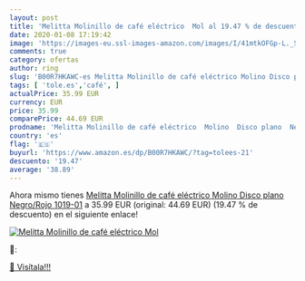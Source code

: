 ```yaml
---
layout: post
title: 'Melitta Molinillo de café eléctrico  Mol al 19.47 % de descuento'
date: 2020-01-08 17:19:42
image: 'https://images-eu.ssl-images-amazon.com/images/I/41mtkOFGp-L._SL200_.jpg'
comments: true
category: ofertas
author: ring
slug: 'B00R7HKAWC-es Melitta Molinillo de café eléctrico Molino Disco plano...'
tags: [ 'tole.es','café', ]
actualPrice: 35.99 EUR
currency: EUR
price: 35.99
comparePrice: 44.69 EUR
prodname: 'Melitta Molinillo de café eléctrico  Molino  Disco plano  Negro/Rojo  1019-01'
country: 'es'
flag: '🇪🇸'
buyurl: 'https://www.amazon.es/dp/B00R7HKAWC/?tag=tolees-21'
descuento: '19.47'
average: '38.89'
---
```


Ahora mismo tienes [Melitta Molinillo de café eléctrico  Molino  Disco plano  Negro/Rojo  1019-01](https://www.amazon.es/dp/B00R7HKAWC/?tag=tolees-21) a 35.99 EUR (original: 44.69 EUR) (19.47 %  de descuento) en el siguiente enlace!

[![Melitta Molinillo de café eléctrico  Mol](https://images-eu.ssl-images-amazon.com/images/I/41mtkOFGp-L._SL200_.jpg)](https://www.amazon.es/dp/B00R7HKAWC/?tag=tolees-21)

🔎:


[🛒 Visítala!!!](https://www.amazon.es/dp/B00R7HKAWC/?tag=tolees-21)
